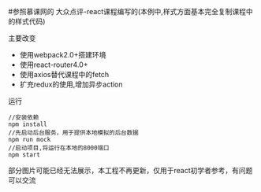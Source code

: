 #参照慕课网的  大众点评-react课程编写的(本例中,样式方面基本完全复制课程中的样式代码)


主要改变
- 使用webpack2.0+搭建环境
- 使用react-router4.0+
- 使用axios替代课程中的fetch
- 扩充redux的使用,增加异步action

运行
```
//安装依赖
npm install
//先启动后台服务，用于提供本地模拟的后台数据
npm run mock
//启动项目,将运行在本地的8000端口
npm start
```
部分图片可能已经无法展示，本工程不再更新，仅用于react初学者参考，有问题可以交流
